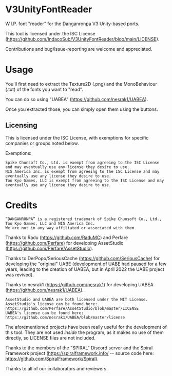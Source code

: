 # V3UnityFontReader
W.I.P. font "reader" for the Danganronpa V3 Unity-based ports.

This tool is licensed under the ISC License (https://github.com/IndacoSub/V3UnityFontReader/blob/main/LICENSE).

Contributions and bug/issue-reporting are welcome and appreciated.

# Usage
You'll first need to extract the Texture2D (.png) and the MonoBehaviour (.txt) of the fonts you want to "read".

You can do so using "UABEA" (https://github.com/nesrak1/UABEA).

Once you extracted those, you can simply open them using the buttons.

## Licensing ##

This is licensed under the ISC License, with exemptions for specific companies or groups noted below.

Exemptions:

    Spike Chunsoft Co., Ltd. is exempt from agreeing to the ISC License and may eventually use any license they desire to use.
    NIS America Inc. is exempt from agreeing to the ISC License and may eventually use any license they desire to use.
    Too Kyo Games, LLC is exempt from agreeing to the ISC License and may eventually use any license they desire to use.

# Credits

    “DANGANRONPA” is a registered trademark of Spike Chunsoft Co., Ltd., Too Kyo Games, LLC and NIS America Inc.
    We are not in any way affiliated or associated with them.
	
Thanks to Radu (https://github.com/RaduMC) and Perfare (https://github.com/Perfare) for developing AssetStudio (https://github.com/Perfare/AssetStudio).

Thanks to DerPopo/SeriousCache (https://github.com/SeriousCache) for developing the "original" UABE (development of UABE had paused for a few years, leading to the creation of UABEA, but in April 2022 the UABE project was revived).

Thanks to nesrak1 (https://github.com/nesrak1) for developing UABEA (https://github.com/nesrak1/UABEA).

	AssetStudio and UABEA are both licensed under the MIT License.
	AssetStudio's license can be found here: https://github.com/Perfare/AssetStudio/blob/master/LICENSE
	UABEA's license can be found here: https://github.com/nesrak1/UABEA/blob/master/license

The aforementioned projects have been really useful for the development of this tool.
They are not used *inside* the program, as it makes no use of them directly, so LICENSE files are not included.

Thanks to the members of the "SPIRAL" Discord server and the Spiral Framework project (https://spiralframework.info/ -- source code here: https://github.com/SpiralFramework/Spiral).
	 
Thanks to all of our collaborators and reviewers.